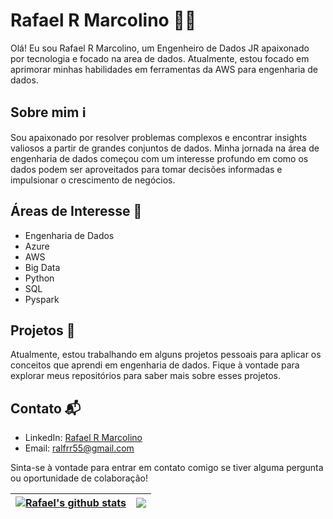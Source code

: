 # Rafael R Marcolino 👨‍💻

Olá! Eu sou Rafael R Marcolino, um Engenheiro de Dados JR apaixonado por tecnologia e focado na area de dados. Atualmente, estou focado em aprimorar minhas habilidades em ferramentas da AWS para engenharia de dados.

## Sobre mim ℹ️

Sou apaixonado por resolver problemas complexos e encontrar insights valiosos a partir de grandes conjuntos de dados. Minha jornada na área de engenharia de dados começou com um interesse profundo em como os dados podem ser aproveitados para tomar decisões informadas e impulsionar o crescimento de negócios.

## Áreas de Interesse 🌟

- Engenharia de Dados
- Azure
- AWS
- Big Data
- Python
- SQL
- Pyspark

## Projetos 🚀

Atualmente, estou trabalhando em alguns projetos pessoais para aplicar os conceitos que aprendi em engenharia de dados. Fique à vontade para explorar meus repositórios para saber mais sobre esses projetos.

## Contato 📬

- LinkedIn: [Rafael R Marcolino](https://www.linkedin.com/in/rafael-reinaldo-marcolinoproj/)
- Email: ralfrr55@gmail.com

Sinta-se à vontade para entrar em contato comigo se tiver alguma pergunta ou oportunidade de colaboração!

| <a href="https://github.com/RafaelRMarcolino"><img align="center" src="https://github-readme-stats.vercel.app/api?username=anuraghazra&show_icons=true&include_all_commits=true&theme=buefy&hide_border=true" alt="Rafael's github stats" /></a> | <a href="https://github.com/RafaelRMarcolino"><img align="center" src="https://github-readme-stats.vercel.app/api/top-langs/?username=anuraghazra&layout=compact&theme=buefy&hide_border=true" /></a> |
| ------------- | ------------- |

